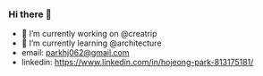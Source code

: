### Hi there 👋

- 🔭 I’m currently working on @creatrip
- 🌱 I’m currently learning @architecture
- email: parkhj062@gmail.com
- linkedin: https://www.linkedin.com/in/hojeong-park-813175181/

<!--
**parkhojeong/parkhojeong** is a ✨ _special_ ✨ repository because its `README.md` (this file) appears on your GitHub profile.

Here are some ideas to get you started:

- 🔭 I’m currently working on ...
- 🌱 I’m currently learning ...
- 👯 I’m looking to collaborate on ...
- 🤔 I’m looking for help with ...
- 💬 Ask me about ...
- 📫 How to reach me: ...
- 😄 Pronouns: ...
- ⚡ Fun fact: ...
-->
